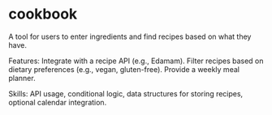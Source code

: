 # cookbook
A tool for users to enter ingredients and find recipes based on what they have.


Features:
Integrate with a recipe API (e.g., Edamam).
Filter recipes based on dietary preferences (e.g., vegan, gluten-free).
Provide a weekly meal planner.

Skills: API usage, conditional logic, data structures for storing recipes, optional calendar integration.
